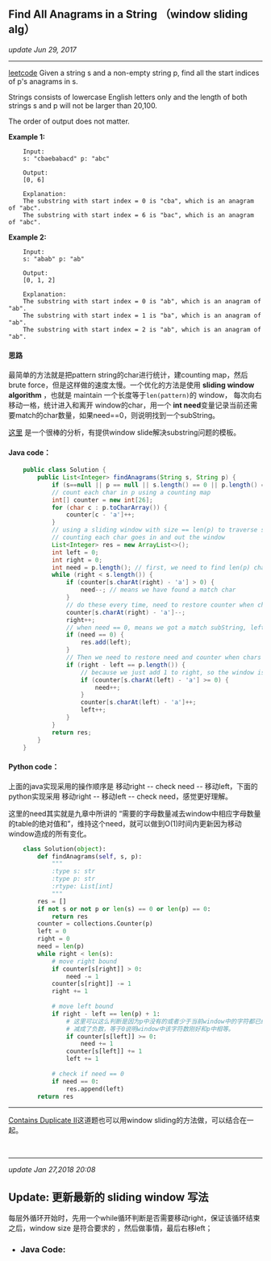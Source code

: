 ## Find All Anagrams in a String （window sliding alg）
_update Jun 29, 2017_

---
[leetcode](https://leetcode.com/problems/find-all-anagrams-in-a-string/#/description)
Given a string s and a non-empty string p, find all the start indices of p's anagrams in s.

Strings consists of lowercase English letters only and the length of both strings s and p will not be larger than 20,100.

The order of output does not matter.
        
**Example 1:**
        
        Input:
        s: "cbaebabacd" p: "abc"
        
        Output:
        [0, 6]
        
        Explanation:
        The substring with start index = 0 is "cba", which is an anagram of "abc".
        The substring with start index = 6 is "bac", which is an anagram of "abc".
**Example 2:**
        
        Input:
        s: "abab" p: "ab"
        
        Output:
        [0, 1, 2]
        
        Explanation:
        The substring with start index = 0 is "ab", which is an anagram of "ab".
        The substring with start index = 1 is "ba", which is an anagram of "ab".
        The substring with start index = 2 is "ab", which is an anagram of "ab".
        
#### 思路
最简单的方法就是把pattern string的char进行统计，建counting map，然后brute force，但是这样做的速度太慢。一个优化的方法是使用 **sliding window algorithm** ，也就是 maintain 一个长度等于`len(pattern)`的 window， 每次向右移动一格，统计进入和离开 window的char，用一个 **int need**变量记录当前还需要match的char数量，如果need==0，则说明找到一个subString。

[这里](https://discuss.leetcode.com/topic/30941/here-is-a-10-line-template-that-can-solve-most-substring-problems) 是一个很棒的分析，有提供window slide解决substring问题的模板。

#### Java code：
```java
    public class Solution {
        public List<Integer> findAnagrams(String s, String p) {
            if (s==null || p == null || s.length() == 0 || p.length() == 0) return new ArrayList<Integer>();
            // count each char in p using a counting map
            int[] counter = new int[26];
            for (char c : p.toCharArray()) {
                counter[c - 'a']++;
            }
            // using a sliding window with size == len(p) to traverse s, 
            // counting each char goes in and out the window
            List<Integer> res = new ArrayList<>();
            int left = 0;
            int right = 0;
            int need = p.length(); // first, we need to find len(p) chars to match
            while (right < s.length()) {
                if (counter[s.charAt(right) - 'a'] > 0) {
                    need--; // means we have found a match char
                }
                // do these every time, need to restore counter when chars goes out of the window
                counter[s.charAt(right) - 'a']--;
                right++; 
                // when need == 0, means we got a match subString, left is its start index
                if (need == 0) {
                    res.add(left);
                }
                // Then we need to restore need and counter when chars goes out.
                if (right - left == p.length()) { 
                    // because we just add 1 to right, so the window is actually from left to right - 1 now
                    if (counter[s.charAt(left) - 'a'] >= 0) {
                        need++;                    
                    }
                    counter[s.charAt(left) - 'a']++;
                    left++;
                }
            }
            return res;
        }
    }
```
#### Python code：
上面的java实现采用的操作顺序是 移动right -- check need -- 移动left，下面的python实现采用 移动right -- 移动left -- check need，感觉更好理解。

这里的need其实就是九章中所讲的 “需要的字母数量减去window中相应字母数量的table的绝对值和”，维持这个need，就可以做到O(1)时间内更新因为移动window造成的所有变化。
```python
    class Solution(object):
        def findAnagrams(self, s, p):
            """
            :type s: str
            :type p: str
            :rtype: List[int]
            """
        res = []
        if not s or not p or len(s) == 0 or len(p) == 0:
            return res
        counter = collections.Counter(p)
        left = 0
        right = 0
        need = len(p)
        while right < len(s):
            # move right bound
            if counter[s[right]] > 0:
                need -= 1
            counter[s[right]] -= 1
            right += 1
            
            # move left bound
            if right - left == len(p) + 1:
                # 这里可以这么判断是因为p中没有的或者少于当前window中的字符都已经在从right进入的时候
                # 减成了负数，等于0说明window中该字符数刚好和p中相等。
                if counter[s[left]] >= 0:
                    need += 1
                counter[s[left]] += 1
                left += 1
            
            # check if need == 0
            if need == 0:
                res.append(left)
        return res
```

---
[Contains Duplicate II](https://leetcode.com/problems/contains-duplicate-ii/#/description)这道题也可以用window sliding的方法做，可以结合在一起。

<br>

---
_update Jan 27,2018 20:08_
## Update: 更新最新的 sliding window 写法
每层外循环开始时，先用一个while循环判断是否需要移动right，保证该循环结束之后，window size 是符合要求的
，然后做事情，最后右移left；
* ### Java Code:
```java
















